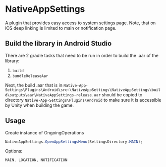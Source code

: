 # NativeAppSettings

A plugin that provides easy access to system settings page.
Note, that on iOS deep linking is limited to main or notification page.

## Build the library in Android Studio

There are 2 gradle tasks that need to be run in order to build the .aar of the library:

1. `build`
1. `bundleReleaseAar`

Next, the build .aar that is in `Native-App-Settings\Plugins\Android\src~\NativeAppSettings\NativeAppSettings\build\outputs\aar\NativeAppSettings-release.aar` should be copied to directory `Native-App-Settings\Plugins\Android` to make sure it is accessible by Unity when building the game.

## Usage

Create instance of OngoingOperations

```csharp
NativeAppSettings.OpenAppSettingsMenu(SettingsDirectory.MAIN);
 ```

 Options:

 ```csharp
MAIN, LOCATION, NOTIFICATION
 ```
